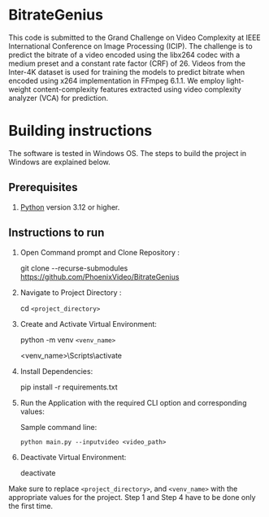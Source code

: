 # BitrateGenius

This code is submitted to the Grand Challenge on Video Complexity at IEEE International Conference on Image Processing (ICIP). 
The challenge is to predict the bitrate of a video encoded using the libx264 codec with a medium preset and a constant rate factor (CRF) of 26. 
Videos from the Inter-4K dataset is used for training the models to predict bitrate when encoded using x264 implementation in FFmpeg 6.1.1. 
We employ light-weight content-complexity features extracted using video complexity analyzer (VCA) for prediction. 

# Building instructions

The software is tested in Windows OS. The steps to build the project in Windows are explained below.

## Prerequisites
 1. [Python](https://www.python.org/) version 3.12 or higher.

## Instructions to run 

  1. Open Command prompt and Clone Repository :
  
     git clone --recurse-submodules https://github.com/PhoenixVideo/BitrateGenius

  2. Navigate to Project Directory :

     cd `<project_directory>`
	 
  3. Create and Activate Virtual Environment:

     python -m venv `<venv_name>`
     
     <venv_name>\Scripts\activate

  4. Install Dependencies:

     pip install -r requirements.txt

  6. Run the Application with the required CLI option and corresponding values:

     Sample command line:

     `python main.py --inputvideo <video_path>`

  7. Deactivate Virtual Environment:
  
     deactivate


Make sure to replace `<project_directory>`, and `<venv_name>` with the appropriate values for the project. Step 1 and Step 4 have to be done only the first time.

